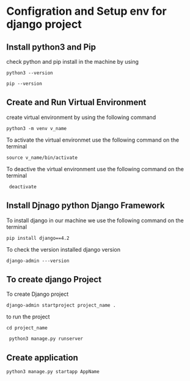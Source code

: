 # Configration and Setup  env for django project

## Install python3 and Pip
check python and pip install in the machine by using 

``` 
python3 --version
```

```
pip --version

```


## Create and Run Virtual Environment
create virtual environment by using the following command

``` 
python3 -m venv v_name 

```

To activate the virtual environmet use the following command on the terminal

```
source v_name/bin/activate

 ```

To deactive the virtual environment use the following command on the terminal

```
 deactivate
```


## Install  Djnago  python Django Framework
To install django in our machine we use the following command on the terminal

 ```
 pip install django==4.2
 ```

 To check the version installed django version

 ```
 django-admin ---version
 ```

 ## To create django Project

 To create Django project

 ```
 django-admin startproject project_name .
 ```

 to run the project 

 ```
 cd project_name
 ```

 
```
 python3 manage.py runserver
 ```



## Create application
```
python3 manage.py startapp AppName
```